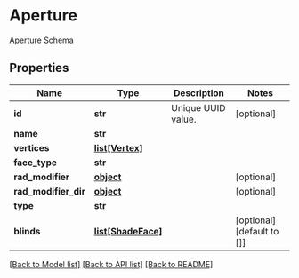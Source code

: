 # Aperture

Aperture Schema
## Properties
Name | Type | Description | Notes
------------ | ------------- | ------------- | -------------
**id** | **str** | Unique UUID value. | [optional] 
**name** | **str** |  | 
**vertices** | [**list[Vertex]**](Vertex.md) |  | 
**face_type** | **str** |  | 
**rad_modifier** | [**object**](.md) |  | [optional] 
**rad_modifier_dir** | [**object**](.md) |  | [optional] 
**type** | **str** |  | 
**blinds** | [**list[ShadeFace]**](ShadeFace.md) |  | [optional] [default to []]

[[Back to Model list]](../README.md#documentation-for-models) [[Back to API list]](../README.md#documentation-for-api-endpoints) [[Back to README]](../README.md)



